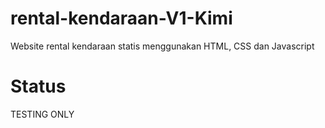 # rental-kendaraan-V1-Kimi
Website rental kendaraan statis menggunakan HTML, CSS dan Javascript

# Status
TESTING ONLY